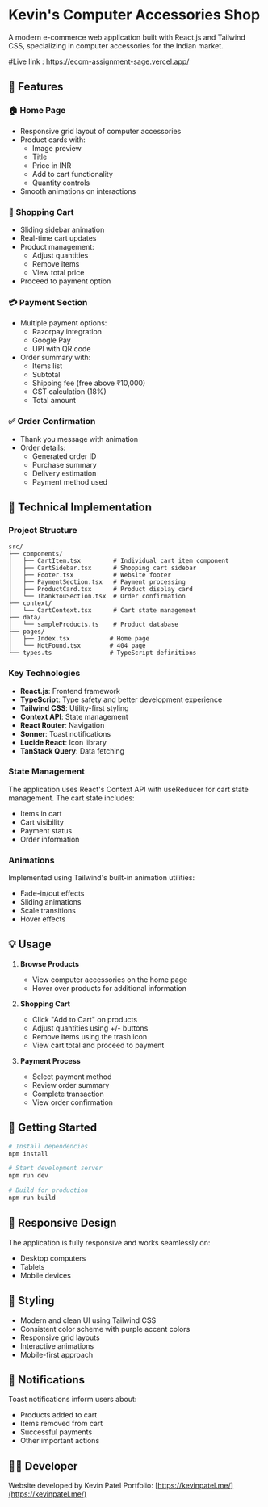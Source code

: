 
# Kevin's Computer Accessories Shop

A modern e-commerce web application built with React.js and Tailwind CSS, specializing in computer accessories for the Indian market.

#Live link : https://ecom-assignment-sage.vercel.app/

## 🌟 Features

### 🏠 Home Page
- Responsive grid layout of computer accessories
- Product cards with:
  - Image preview
  - Title
  - Price in INR
  - Add to cart functionality
  - Quantity controls
- Smooth animations on interactions

### 🛒 Shopping Cart
- Sliding sidebar animation
- Real-time cart updates
- Product management:
  - Adjust quantities
  - Remove items
  - View total price
- Proceed to payment option

### 💳 Payment Section
- Multiple payment options:
  - Razorpay integration
  - Google Pay
  - UPI with QR code
- Order summary with:
  - Items list
  - Subtotal
  - Shipping fee (free above ₹10,000)
  - GST calculation (18%)
  - Total amount

### ✅ Order Confirmation
- Thank you message with animation
- Order details:
  - Generated order ID
  - Purchase summary
  - Delivery estimation
  - Payment method used

## 🔧 Technical Implementation

### Project Structure
```
src/
├── components/
│   ├── CartItem.tsx         # Individual cart item component
│   ├── CartSidebar.tsx      # Shopping cart sidebar
│   ├── Footer.tsx           # Website footer
│   ├── PaymentSection.tsx   # Payment processing
│   ├── ProductCard.tsx      # Product display card
│   └── ThankYouSection.tsx  # Order confirmation
├── context/
│   └── CartContext.tsx      # Cart state management
├── data/
│   └── sampleProducts.ts    # Product database
├── pages/
│   ├── Index.tsx           # Home page
│   └── NotFound.tsx        # 404 page
└── types.ts                # TypeScript definitions
```

### Key Technologies
- **React.js**: Frontend framework
- **TypeScript**: Type safety and better development experience
- **Tailwind CSS**: Utility-first styling
- **Context API**: State management
- **React Router**: Navigation
- **Sonner**: Toast notifications
- **Lucide React**: Icon library
- **TanStack Query**: Data fetching

### State Management
The application uses React's Context API with useReducer for cart state management. The cart state includes:
- Items in cart
- Cart visibility
- Payment status
- Order information

### Animations
Implemented using Tailwind's built-in animation utilities:
- Fade-in/out effects
- Sliding animations
- Scale transitions
- Hover effects

## 💡 Usage

1. **Browse Products**
   - View computer accessories on the home page
   - Hover over products for additional information

2. **Shopping Cart**
   - Click "Add to Cart" on products
   - Adjust quantities using +/- buttons
   - Remove items using the trash icon
   - View cart total and proceed to payment

3. **Payment Process**
   - Select payment method
   - Review order summary
   - Complete transaction
   - View order confirmation

## 🚀 Getting Started

```bash
# Install dependencies
npm install

# Start development server
npm run dev

# Build for production
npm run build
```

## 📱 Responsive Design
The application is fully responsive and works seamlessly on:
- Desktop computers
- Tablets
- Mobile devices

## 🎨 Styling
- Modern and clean UI using Tailwind CSS
- Consistent color scheme with purple accent colors
- Responsive grid layouts
- Interactive animations
- Mobile-first approach

## 🔔 Notifications
Toast notifications inform users about:
- Products added to cart
- Items removed from cart
- Successful payments
- Other important actions

## 👨‍💻 Developer
Website developed by Kevin Patel
Portfolio: [https://kevinpatel.me/](https://kevinpatel.me/)
